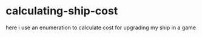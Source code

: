 # calculating-ship-cost
here i use an enumeration to calculate cost for upgrading my ship in a game
